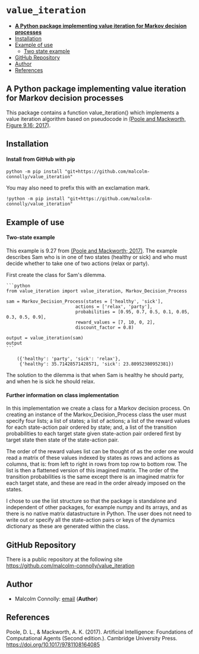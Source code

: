 # `value_iteration`
- [**A Python package implementing value iteration for Markov decision processes**](#)
- [Installation](#installation)
- [Example of use](#example-of-use)
  - [Two state example](#two-state-example)
- [GitHub Repository](#github-repository)
- [Author](#author)
- [References](#references)


## A Python package implementing value iteration for Markov decision processes

This package contains a function value_iteration() which implements a value iteration algorithm based on pseudocode in [(Poole and Mackworth, Figure 9.16; 2017)]. 

[(Poole and Mackworth, Figure 9.16; 2017)]: https://artint.info/2e/html2e/ArtInt2e.Ch9.S5.SS2.html



## Installation

#### Install from GitHub with pip

    python -m pip install "git+https://github.com/malcolm-connolly/value_iteration"

You may also need to prefix this with an exclamation mark.

    !python -m pip install "git+https://github.com/malcolm-connolly/value_iteration"

## Example of use

#### Two-state example

This example is 9.27 from [(Poole and Mackworth; 2017)]. The example describes Sam who is in one of two states (healthy or sick) and who must decide whether to take one of two actions (relax or party). 

[(Poole and Mackworth; 2017)]: https://artint.info/2e/html2e/ArtInt2e.Ch9.S5.html#Ch9.Thmciexamplered27

First create the class for Sam's dilemma. 

    ```python
    from value_iteration import value_iteration, Markov_Decision_Process

    sam = Markov_Decision_Process(states = ['healthy', 'sick'],
                              actions = ['relax', 'party'],
                              probabilities = [0.95, 0.7, 0.5, 0.1, 0.05, 0.3, 0.5, 0.9],
                              reward_values = [7, 10, 0, 2],
                              discount_factor = 0.8)

    output = value_iteration(sam)
    output
    ```

        ({'healthy': 'party', 'sick': 'relax'},
         {'healthy': 35.71428571428571, 'sick': 23.80952380952381})

The solution to the dilemma is that when Sam is healthy he should party, and when he is sick he should relax. 
    

#### Further information on class implementation

In this implementation we create a class for a Markov decision process. On creating an instance of the Markov_Decision_Process class the user must specify four lists; a list of states; a list of actions; a list of the reward values for each state-action pair ordered by state; and, a list of the transition probabilities to each target state given state-action pair ordered first by target state then state of the state-action pair. 

The order of the reward values list can be thought of as the order one would read a matrix of these values indexed by states as rows and actions as columns, that is: from left to right in rows from top row to bottom row. The list is then a flattened version of this imagined matrix. The order of the transition probabilities is the same except there is an imagined matrix for each target state, and these are read in the order already imposed on the states.

I chose to use the list structure so that the package is standalone and independent of other packages, for example numpy and its arrays, and as there is no native matrix datastructure in Python. The user does not need to write out or specify all the state-action pairs or keys of the dynamics dictionary as these are generated within the class. 


## GitHub Repository

There is a public repository at the following site <https://github.com/malcolm-connolly/value_iteration>

## Author

- Malcolm Connolly: [email](mailto:m.connolly4@lancaster.ac.uk) (**Author**)

## References

Poole, D. L., & Mackworth, A. K. (2017). Artificial Intelligence: Foundations of Computational Agents (Second edition.). Cambridge University Press. <https://doi.org/10.1017/9781108164085>
